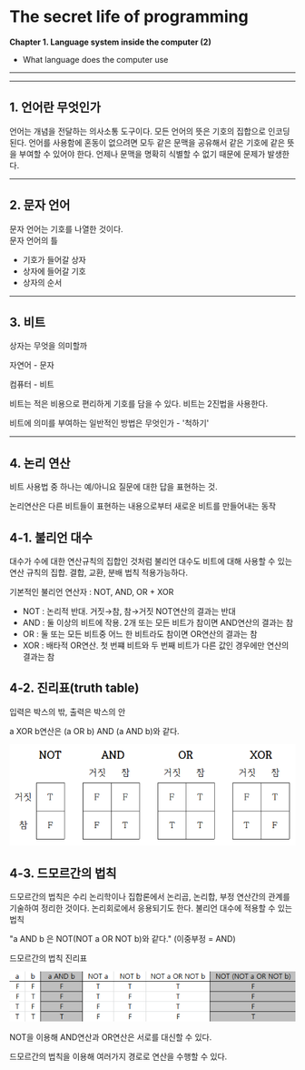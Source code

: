 # The secret life of programming 
 **Chapter 1. Language system inside the computer (2)**
- What language does the computer use
***
***
## **1. 언어란 무엇인가**

언어는 개념을 전달하는 의사소통 도구이다. 모든 언어의 뜻은 기호의 집합으로 인코딩된다. 언어를 사용함에 혼동이 없으려면 모두 같은 문맥을 공유해서 같은 기호에 같은 뜻을 부여할 수 있어야 한다. 언제나 문맥을 명확히 식별할 수 없기 때문에 문제가 발생한다.

***
## **2. 문자 언어**

문자 언어는 기호를 나열한 것이다.  
문자 언어의 틀

- 기호가 들어갈 상자
- 상자에 들어갈 기호
- 상자의 순서

***
## **3. 비트**

상자는 무엇을 의미할까

자연어 - 문자

컴퓨터 - 비트

비트는 적은 비용으로 편리하게 기호를 담을 수 있다. 비트는 2진법을 사용한다.

비트에 의미를 부여하는 일반적인 방법은 무엇인가 - '척하기'

***
## **4. 논리 연산**

비트 사용법 중 하나는 예/아니요 질문에 대한 답을 표현하는 것.

논리연산은 다른 비트들이 표현하는 내용으로부터 새로운 비트를 만들어내는 동작

## 4-1. 불리언 대수

대수가 수에 대한 연산규칙의 집합인 것처럼 불리언 대수도 비트에 대해 사용할 수 있는 연산 규칙의 집합. 결합, 교환, 분배 법칙 적용가능하다.

기본적인 불리언 연산자 : NOT, AND, OR + XOR

- NOT : 논리적 반대. 거짓→참, 참→거짓 NOT연산의 결과는 반대
- AND : 둘 이상의 비트에 작용. 2개 또는 모든 비트가 참이면 AND연산의 결과는 참
- OR : 둘 또는 모든 비트중 어느 한 비트라도 참이면 OR연산의 결과는 참
- XOR : 배타적 OR연산. 첫 번쨰 비트와 두 번째 비트가 다른 값인 경우에만 연산의 결과는 참

## 4-2. 진리표(truth table)

입력은 박스의 밖, 출력은 박스의 안

a XOR b연산은 (a OR b) AND (a AND b)와 같다.

![truthtable.png](truthtable.png)

## 4-3. 드모르간의 법칙

드모르간의 법칙은 수리 논리학이나 집합론에서 논리곱, 논리합, 부정 연산간의 관계를 기술하여 정리한 것이다. 논리회로에서 응용되기도 한다.
불리언 대수에 적용할 수 있는 법칙

"a AND b 은 NOT(NOT a OR NOT b)와 같다." (이중부정 = AND)

드모르간의 법칙 진리표

![De%20Morgan%20truthtable.png](De%20Morgan%20truthtable.png)

NOT을 이용해 AND연산과 OR연산은 서로를 대신할 수 있다.

드모르간의 법칙을 이용해 여러가지 경로로 연산을 수행할 수 있다.
